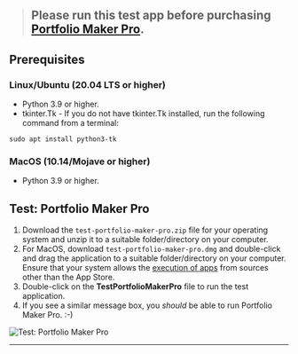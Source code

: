 > ## Please run this test app before purchasing **[Portfolio Maker Pro](https://manishh.gumroad.com/l/portfolio-maker-pro).**

## Prerequisites

### Linux/Ubuntu (20.04 LTS or higher)

- Python 3.9 or higher.
- tkinter.Tk - If you do not have tkinter.Tk installed, run the following command from a terminal:

```commandline
sudo apt install python3-tk
```

### MacOS (10.14/Mojave or higher)

- Python 3.9 or higher.

## Test: Portfolio Maker Pro

1. Download the `test-portfolio-maker-pro.zip` file for your operating system and unzip it to a suitable folder/directory on your computer.
2. For MacOS, download `test-portfolio-maker-pro.dmg` and double-click and drag the application to a suitable folder/directory on your computer. Ensure that your system allows the [execution of apps](https://support.apple.com/en-in/guide/mac-help/mh40620/mac) from sources other than the App Store.
3. Double-click on the **TestPortfolioMakerPro** file to run the test application.
4. If you see a similar message box, you _should_ be able to run Portfolio Maker Pro. :-)

![Test: Portfolio Maker Pro](https://i.imgur.com/vZObz58.png)

---
